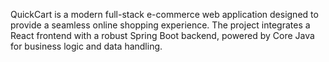 <P>QuickCart is a modern full-stack e-commerce web application designed to provide a seamless online shopping experience. The project integrates a React frontend with a robust Spring Boot backend, powered by Core Java for business logic and data handling. </P>
